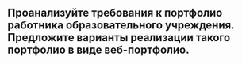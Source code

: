 ## Проанализуйте требования к портфолио работника образовательного учреждения. Предложите варианты реализации такого портфолио в виде веб-портфолио.


